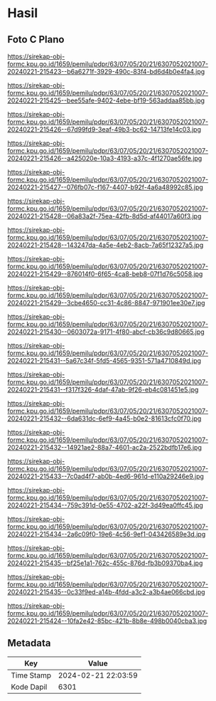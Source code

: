 # Hasil

## Foto C Plano

https://sirekap-obj-formc.kpu.go.id/1659/pemilu/pdpr/63/07/05/20/21/6307052021007-20240221-215423--b6a6271f-3929-490c-83f4-bd6d4b0e4fa4.jpg

https://sirekap-obj-formc.kpu.go.id/1659/pemilu/pdpr/63/07/05/20/21/6307052021007-20240221-215425--bee55afe-9402-4ebe-bf19-563addaa85bb.jpg

https://sirekap-obj-formc.kpu.go.id/1659/pemilu/pdpr/63/07/05/20/21/6307052021007-20240221-215426--67d99fd9-3eaf-49b3-bc62-14713fe14c03.jpg

https://sirekap-obj-formc.kpu.go.id/1659/pemilu/pdpr/63/07/05/20/21/6307052021007-20240221-215426--a425020e-10a3-4193-a37c-4f1270ae56fe.jpg

https://sirekap-obj-formc.kpu.go.id/1659/pemilu/pdpr/63/07/05/20/21/6307052021007-20240221-215427--076fb07c-f167-4407-b92f-4a6a48992c85.jpg

https://sirekap-obj-formc.kpu.go.id/1659/pemilu/pdpr/63/07/05/20/21/6307052021007-20240221-215428--06a83a2f-75ea-42fb-8d5d-af44017a60f3.jpg

https://sirekap-obj-formc.kpu.go.id/1659/pemilu/pdpr/63/07/05/20/21/6307052021007-20240221-215428--143247da-4a5e-4eb2-8acb-7a65f12327a5.jpg

https://sirekap-obj-formc.kpu.go.id/1659/pemilu/pdpr/63/07/05/20/21/6307052021007-20240221-215429--876014f0-6f65-4ca8-beb8-07f1d76c5058.jpg

https://sirekap-obj-formc.kpu.go.id/1659/pemilu/pdpr/63/07/05/20/21/6307052021007-20240221-215429--3cbe4650-cc31-4c86-8847-971901ee30e7.jpg

https://sirekap-obj-formc.kpu.go.id/1659/pemilu/pdpr/63/07/05/20/21/6307052021007-20240221-215430--0603072a-9171-4f80-abcf-cb36c9d80665.jpg

https://sirekap-obj-formc.kpu.go.id/1659/pemilu/pdpr/63/07/05/20/21/6307052021007-20240221-215431--5a67c34f-5fd5-4565-9351-571a4710849d.jpg

https://sirekap-obj-formc.kpu.go.id/1659/pemilu/pdpr/63/07/05/20/21/6307052021007-20240221-215431--f317f326-4daf-47ab-9f26-eb4c081451e5.jpg

https://sirekap-obj-formc.kpu.go.id/1659/pemilu/pdpr/63/07/05/20/21/6307052021007-20240221-215432--6da631dc-6ef9-4a45-b0e2-81613cfc0f70.jpg

https://sirekap-obj-formc.kpu.go.id/1659/pemilu/pdpr/63/07/05/20/21/6307052021007-20240221-215432--14921ae2-88a7-4601-ac2a-2522bdfb17e6.jpg

https://sirekap-obj-formc.kpu.go.id/1659/pemilu/pdpr/63/07/05/20/21/6307052021007-20240221-215433--7c0ad4f7-ab0b-4ed6-961d-e110a29246e9.jpg

https://sirekap-obj-formc.kpu.go.id/1659/pemilu/pdpr/63/07/05/20/21/6307052021007-20240221-215434--759c391d-0e55-4702-a22f-3d49ea0ffc45.jpg

https://sirekap-obj-formc.kpu.go.id/1659/pemilu/pdpr/63/07/05/20/21/6307052021007-20240221-215434--2a6c09f0-19e6-4c56-9ef1-043426589e3d.jpg

https://sirekap-obj-formc.kpu.go.id/1659/pemilu/pdpr/63/07/05/20/21/6307052021007-20240221-215435--bf25e1a1-762c-455c-876d-fb3b09370ba4.jpg

https://sirekap-obj-formc.kpu.go.id/1659/pemilu/pdpr/63/07/05/20/21/6307052021007-20240221-215435--0c33f9ed-a14b-4fdd-a3c2-a3b4ae066cbd.jpg

https://sirekap-obj-formc.kpu.go.id/1659/pemilu/pdpr/63/07/05/20/21/6307052021007-20240221-215424--10fa2e42-85bc-421b-8b8e-498b0040cba3.jpg


## Metadata

| Key        | Value               |
| ---------- | ------------------- |
| Time Stamp | 2024-02-21 22:03:59 |
| Kode Dapil | 6301                |



